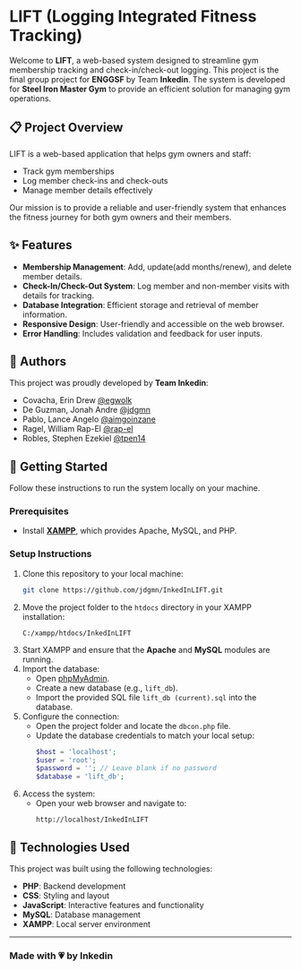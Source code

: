 # LIFT (Logging Integrated Fitness Tracking)

Welcome to **LIFT**, a web-based system designed to streamline gym membership tracking and check-in/check-out logging. This project is the final group project for **ENGGSF** by Team **Inkedin**. The system is developed for **Steel Iron Master Gym** to provide an efficient solution for managing gym operations.


## 📋 Project Overview

LIFT is a web-based application that helps gym owners and staff:
- Track gym memberships
- Log member check-ins and check-outs
- Manage member details effectively

Our mission is to provide a reliable and user-friendly system that enhances the fitness journey for both gym owners and their members.


## ✨ Features

- **Membership Management**: Add, update(add months/renew), and delete member details.
- **Check-In/Check-Out System**: Log member and non-member visits with details for tracking.
- **Database Integration**: Efficient storage and retrieval of member information.
- **Responsive Design**: User-friendly and accessible on the web browser.
- **Error Handling**: Includes validation and feedback for user inputs.


## 👥 Authors

This project was proudly developed by **Team Inkedin**:
- Covacha, Erin Drew [@egwolk](https://github.com/egwolk)
- De Guzman, Jonah Andre [@jdgmn](https://github.com/jdgmn)
- Pablo, Lance Angelo [@aimgoinzane](https://github.com/aimgoinzane)
- Ragel, William Rap-El [@rap-el](https://github.com/rap-el)
- Robles, Stephen Ezekiel [@tpen14](https://github.com/tpen14)


## 🚀 Getting Started

Follow these instructions to run the system locally on your machine.

### Prerequisites
- Install **[XAMPP](https://www.apachefriends.org/index.html)**, which provides Apache, MySQL, and PHP.

### Setup Instructions
1. Clone this repository to your local machine:
   ```bash
   git clone https://github.com/jdgmn/InkedInLIFT.git
   ```
2. Move the project folder to the `htdocs` directory in your XAMPP installation: 
    ```plaintext
    C:/xampp/htdocs/InkedInLIFT
    ```
3. Start XAMPP and ensure that the **Apache** and **MySQL** modules are running.
4. Import the database:
   - Open [phpMyAdmin](http://localhost/phpmyadmin/).
   - Create a new database (e.g., `lift_db`).
   - Import the provided SQL file `lift_db (current).sql` into the database.
5. Configure the connection:
   - Open the project folder and locate the `dbcon.php` file.
   - Update the database credentials to match your local setup:
     ```php
     $host = 'localhost';
     $user = 'root';
     $password = ''; // Leave blank if no password
     $database = 'lift_db';
     ```
6. Access the system:
   - Open your web browser and navigate to:
     ```plaintext
     http://localhost/InkedInLIFT
     ```

## 🔧 Technologies Used

This project was built using the following technologies:
- **PHP**: Backend development
- **CSS**: Styling and layout
- **JavaScript**: Interactive features and functionality
- **MySQL**: Database management
- **XAMPP**: Local server environment

---

### Made with 💗 by Inkedin
